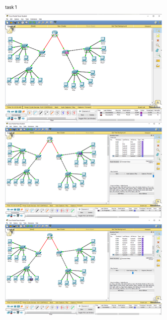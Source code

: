  task 1

 ![hh](images/Screenshot_22.png)
 ![hh](images/Screenshot_23.png)
 ![hh](images/Screenshot_24.png)
 
 